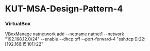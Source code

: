 # KUT-MSA-Design-Pattern-4

### VirtualBox 

VBoxManage natnetwork add --netname natnet1 --network "192.168.12.0/24" --enable --dhcp off --port-forward-4 "ssh:tcp:[]:22:[192.168.15.101]:22"

